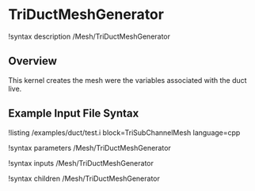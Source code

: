 # TriDuctMeshGenerator

!syntax description /Mesh/TriDuctMeshGenerator

## Overview

<!-- -->

This kernel creates the mesh were the variables associated with the duct live.

## Example Input File Syntax

!listing /examples/duct/test.i block=TriSubChannelMesh language=cpp

!syntax parameters /Mesh/TriDuctMeshGenerator

!syntax inputs /Mesh/TriDuctMeshGenerator

!syntax children /Mesh/TriDuctMeshGenerator
